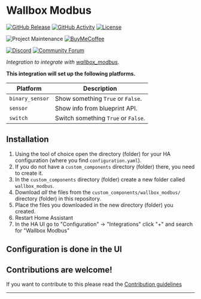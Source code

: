 # Wallbox Modbus

[![GitHub Release][releases-shield]][releases]
[![GitHub Activity][commits-shield]][commits]
[![License][license-shield]](LICENSE)

![Project Maintenance][maintenance-shield]
[![BuyMeCoffee][buymecoffeebadge]][buymecoffee]

[![Discord][discord-shield]][discord]
[![Community Forum][forum-shield]][forum]

_Integration to integrate with [wallbox_modbus][wallbox_modbus]._

**This integration will set up the following platforms.**

Platform | Description
-- | --
`binary_sensor` | Show something `True` or `False`.
`sensor` | Show info from blueprint API.
`switch` | Switch something `True` or `False`.

## Installation

1. Using the tool of choice open the directory (folder) for your HA configuration (where you find `configuration.yaml`).
1. If you do not have a `custom_components` directory (folder) there, you need to create it.
1. In the `custom_components` directory (folder) create a new folder called `wallbox_modbus`.
1. Download _all_ the files from the `custom_components/wallbox_modbus/` directory (folder) in this repository.
1. Place the files you downloaded in the new directory (folder) you created.
1. Restart Home Assistant
1. In the HA UI go to "Configuration" -> "Integrations" click "+" and search for "Wallbox Modbus"

## Configuration is done in the UI

<!---->

## Contributions are welcome!

If you want to contribute to this please read the [Contribution guidelines](CONTRIBUTING.md)

***

[wallbox_modbus]: https://github.com/rhpijnacker/wallbox_modbus
[buymecoffee]: https://www.buymeacoffee.com/rhpijnacker
[buymecoffeebadge]: https://img.shields.io/badge/buy%20me%20a%20coffee-donate-yellow.svg?style=for-the-badge
[commits-shield]: https://img.shields.io/github/commit-activity/y/rhpijnacker/wallbox_modbus.svg?style=for-the-badge
[commits]: https://github.com/rhpijnacker/wallbox_modbus/commits/main
[discord]: https://discord.gg/Qa5fW2R
[discord-shield]: https://img.shields.io/discord/330944238910963714.svg?style=for-the-badge
[exampleimg]: example.png
[forum-shield]: https://img.shields.io/badge/community-forum-brightgreen.svg?style=for-the-badge
[forum]: https://community.home-assistant.io/
[license-shield]: https://img.shields.io/github/license/rhpijnacker/wallbox_modbus.svg?style=for-the-badge
[maintenance-shield]: https://img.shields.io/badge/maintainer-Joakim%20Sørensen%20%40rhpijnacker-blue.svg?style=for-the-badge
[releases-shield]: https://img.shields.io/github/release/rhpijnacker/wallbox_modbus.svg?style=for-the-badge
[releases]: https://github.com/rhpijnacker/wallbox_modbus/releases
